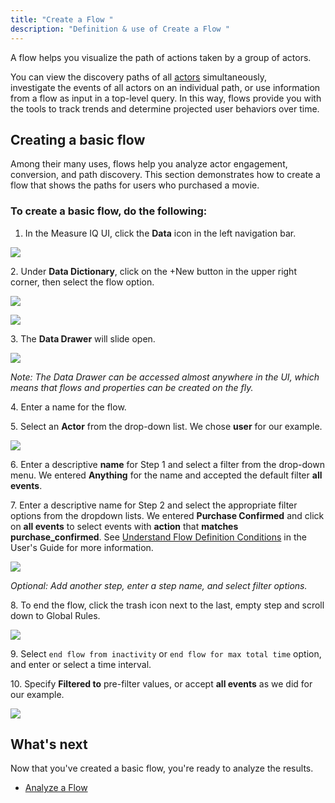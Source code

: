 ```yaml
---
title: "Create a Flow "
description: "Definition & use of Create a Flow "
---
```

A flow helps you visualize the path of actions taken by a group of actors.

You can view the discovery paths of all [actors](/measure_iq/glossary/journey-actor-user) simultaneously, investigate the events of all actors on an individual path, or use information from a flow as input in a top-level query. In this way, flows provide you with the tools to track trends and determine projected user behaviors over time.

## Creating a basic flow

Among their many uses, flows help you analyze actor engagement, conversion, and path discovery. This section demonstrates how to create a flow that shows the paths for users who purchased a movie. 

### To create a basic flow, do the following:

1. In the Measure IQ UI, click the **Data** icon in the left navigation bar.

![](./attachments/s1123.png)

2\. Under **Data Dictionary**, click on the +New button in the upper right corner, then select the flow option.

![](./attachments/NewButtonDD.png)

![](./attachments/DataDictionaryNewFlow.png)

3\. The **Data Drawer** will slide open.

![](./attachments/v5Flow.png)

*Note: The Data Drawer can be accessed almost anywhere in the UI, which means that flows and properties can be created on the fly.*

4\. Enter a name for the flow.

5\. Select an **Actor** from the drop-down list. We chose **user** for our example.

![](./attachments/v5FlowName&Actor.png)

6\. Enter a descriptive **name** for Step 1 and select a filter from the drop-down menu. We entered **Anything** for the name and accepted the default filter **all events**. 

7\. Enter a descriptive name for Step 2 and select the appropriate filter options from the dropdown lists. We entered **Purchase Confirmed** and click on **all events** to select events with **action** that **matches purchase\_confirmed**. See [Understand Flow Definition Conditions](../../../measure-guides/measure-user-guides/analyze-user-paths-with-flows/understand-flow-definition-conditions) in the User's Guide for more information.

![](./attachments/Flow.png)

*Optional: Add another step, enter a step name, and select filter options.*

8\. To end the flow, click the trash icon next to the last, empty step and scroll down to Global Rules.

![](./attachments/v5FlowDeleteStep.png)

9\. Select `end flow from inactivity` or `end flow for max total time` option, and enter or select a time interval.

10\. Specify **Filtered to** pre-filter values, or accept **all events** as we did for our example.

![](./attachments/v5FlowGlobalRules.png)

## What's next

Now that you've created a basic flow, you're ready to analyze the results.

- [Analyze a Flow](../work-with-flows/analyze-a-flow)
